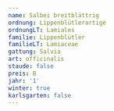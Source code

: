 ```yaml
---
name: Salbei breitblättrig
ordnung: Lippenblütlerartige
ordnungLT: Lamiales
familie: Lippenblütler
familieLT: Lamiaceae
gattung: Salvia
art: officinalis
staude: false
preis: B
jahr: '1'
winter: true
karlsgarten: false
---
```

